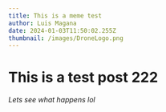 ```yaml
---
title: This is a meme test
author: Luis Magana
date: 2024-01-03T11:50:02.255Z
thumbnail: /images/DroneLogo.png
---
```


# This is a test post 222

*Lets see what happens lol*